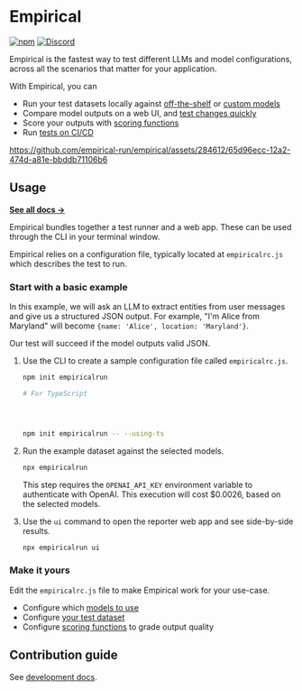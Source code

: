 # Empirical

[![npm](https://img.shields.io/npm/v/empiricalrun)](https://npmjs.com/package/empiricalrun)
[![Discord](https://img.shields.io/badge/discord-empirical.run-blue?logo=discord&logoColor=white&color=5d68e8)](https://discord.gg/NeR6jj8dw9)

Empirical is the fastest way to test different LLMs and model configurations, across
all the scenarios that matter for your application.

With Empirical, you can

- Run your test datasets locally against [off-the-shelf](https://docs.empirical.run/models/model) or [custom models](https://docs.empirical.run/models/custom)
- Compare model outputs on a web UI, and [test changes quickly](https://docs.empirical.run/reporter)
- Score your outputs with [scoring functions](https://docs.empirical.run/scoring/basics)
- Run [tests on CI/CD](https://docs.empirical.run/running-in-ci)

https://github.com/empirical-run/empirical/assets/284612/65d96ecc-12a2-474d-a81e-bbddb71106b6



## Usage

[**See all docs →**](https://docs.empirical.run/quickstart)

Empirical bundles together a test runner and a web app. These can be used through
the CLI in your terminal window.

Empirical relies on a configuration file, typically located at `empiricalrc.js`
which describes the test to run.

### Start with a basic example

In this example, we will ask an LLM to extract entities from user messages and
give us a structured JSON output. For example, "I'm Alice from Maryland" will
become `{name: 'Alice', location: 'Maryland'}`.





Our test will succeed if the model outputs valid JSON.

1. Use the CLI to create a sample configuration file called `empiricalrc.js`.

    ```sh
    npm init empiricalrun

    # For TypeScript



    
    npm init empiricalrun -- --using-ts
    ```

2. Run the example dataset against the selected models.

    ```sh
    npx empiricalrun
    ```

   This step requires the `OPENAI_API_KEY` environment variable to
   authenticate with OpenAI. This execution will cost $0.0026, based
   on the selected models.

3. Use the `ui` command to open the reporter web app and see side-by-side results.

    ```sh
    npx empiricalrun ui
    ```

### Make it yours

Edit the `empiricalrc.js` file to make Empirical work for your use-case.

- Configure which [models to use](https://docs.empirical.run/models/basics)
- Configure [your test dataset](https://docs.empirical.run/dataset/basics)
- Configure [scoring functions](https://docs.empirical.run/scoring/basics) to grade output quality

## Contribution guide

See [development docs](development/README.md).
